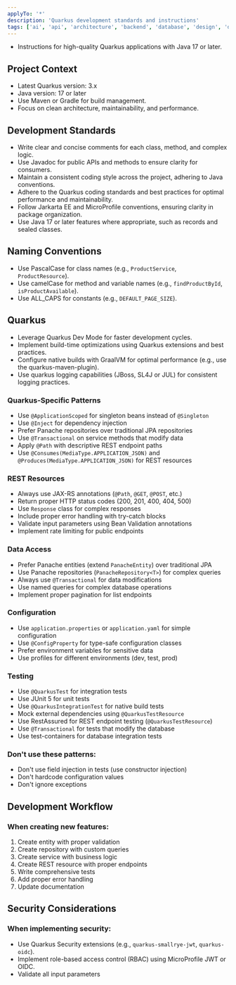 ```yaml
---
applyTo: '*'
description: 'Quarkus development standards and instructions'
tags: ['ai', 'api', 'architecture', 'backend', 'database', 'design', 'documentation', 'guidelines', 'instructions', 'java', 'junit', 'logging', 'machine-learning', 'optimization', 'owasp', 'performance', 'quarkus', 'security', 'standards', 'testing']
---
```


- Instructions for high-quality Quarkus applications with Java 17 or later.

## Project Context

- Latest Quarkus version: 3.x
- Java version: 17 or later
- Use Maven or Gradle for build management.
- Focus on clean architecture, maintainability, and performance.

## Development Standards

  - Write clear and concise comments for each class, method, and complex logic.
  - Use Javadoc for public APIs and methods to ensure clarity for consumers.
  - Maintain a consistent coding style across the project, adhering to Java conventions.
  - Adhere to the Quarkus coding standards and best practices for optimal performance and maintainability.
  - Follow Jarkarta EE and MicroProfile conventions, ensuring clarity in package organization.
  - Use Java 17 or later features where appropriate, such as records and sealed classes.


## Naming Conventions
  - Use PascalCase for class names (e.g., `ProductService`, `ProductResource`).
  - Use camelCase for method and variable names (e.g., `findProductById`, `isProductAvailable`).
  - Use ALL_CAPS for constants (e.g., `DEFAULT_PAGE_SIZE`).

##  Quarkus
  - Leverage Quarkus Dev Mode for faster development cycles.
  - Implement build-time optimizations using Quarkus extensions and best practices.
  - Configure native builds with GraalVM for optimal performance (e.g., use the quarkus-maven-plugin).
  - Use quarkus logging capabilities (JBoss, SL4J or JUL) for consistent logging practices.

### Quarkus-Specific Patterns
- Use `@ApplicationScoped` for singleton beans instead of `@Singleton`
- Use `@Inject` for dependency injection
- Prefer Panache repositories over traditional JPA repositories
- Use `@Transactional` on service methods that modify data
- Apply `@Path` with descriptive REST endpoint paths
- Use `@Consumes(MediaType.APPLICATION_JSON)` and `@Produces(MediaType.APPLICATION_JSON)` for REST resources

### REST Resources
- Always use JAX-RS annotations (`@Path`, `@GET`, `@POST`, etc.)
- Return proper HTTP status codes (200, 201, 400, 404, 500)
- Use `Response` class for complex responses
- Include proper error handling with try-catch blocks
- Validate input parameters using Bean Validation annotations
- Implement rate limiting for public endpoints

### Data Access
- Prefer Panache entities (extend `PanacheEntity`) over traditional JPA
- Use Panache repositories (`PanacheRepository<T>`) for complex queries
- Always use `@Transactional` for data modifications
- Use named queries for complex database operations
- Implement proper pagination for list endpoints


### Configuration
- Use `application.properties` or `application.yaml` for simple configuration
- Use `@ConfigProperty` for type-safe configuration classes
- Prefer environment variables for sensitive data
- Use profiles for different environments (dev, test, prod)


### Testing
- Use `@QuarkusTest` for integration tests
- Use JUnit 5 for unit tests
- Use `@QuarkusIntegrationTest` for native build tests
- Mock external dependencies using `@QuarkusTestResource`
- Use RestAssured for REST endpoint testing (`@QuarkusTestResource`)
- Use `@Transactional` for tests that modify the database
- Use test-containers for database integration tests

### Don't use these patterns:
- Don't use field injection in tests (use constructor injection)
- Don't hardcode configuration values
- Don't ignore exceptions


## Development Workflow

### When creating new features:
1. Create entity with proper validation
2. Create repository with custom queries
3. Create service with business logic
4. Create REST resource with proper endpoints
5. Write comprehensive tests
6. Add proper error handling
7. Update documentation

## Security Considerations

### When implementing security:
- Use Quarkus Security extensions (e.g., `quarkus-smallrye-jwt`, `quarkus-oidc`).
- Implement role-based access control (RBAC) using MicroProfile JWT or OIDC.
- Validate all input parameters
